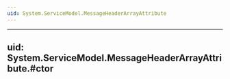 ```yaml
---
uid: System.ServiceModel.MessageHeaderArrayAttribute
---
```


---
uid: System.ServiceModel.MessageHeaderArrayAttribute.#ctor
---
